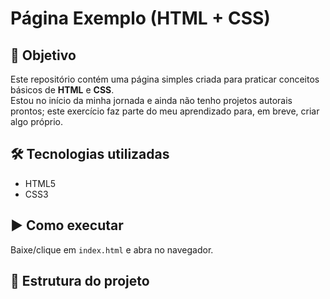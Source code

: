# Página Exemplo (HTML + CSS)

## 🎯 Objetivo
Este repositório contém uma página simples criada para praticar conceitos básicos de **HTML** e **CSS**.  
Estou no início da minha jornada e ainda não tenho projetos autorais prontos; este exercício faz parte do meu aprendizado para, em breve, criar algo próprio.

## 🛠️ Tecnologias utilizadas
- HTML5
- CSS3

## ▶️ Como executar
Baixe/clique em `index.html` e abra no navegador.

## 📁 Estrutura do projeto
